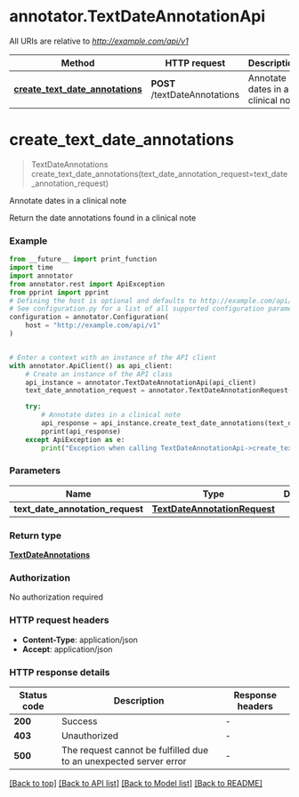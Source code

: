 # annotator.TextDateAnnotationApi

All URIs are relative to *http://example.com/api/v1*

Method | HTTP request | Description
------------- | ------------- | -------------
[**create_text_date_annotations**](TextDateAnnotationApi.md#create_text_date_annotations) | **POST** /textDateAnnotations | Annotate dates in a clinical note


# **create_text_date_annotations**
> TextDateAnnotations create_text_date_annotations(text_date_annotation_request=text_date_annotation_request)

Annotate dates in a clinical note

Return the date annotations found in a clinical note

### Example

```python
from __future__ import print_function
import time
import annotator
from annotator.rest import ApiException
from pprint import pprint
# Defining the host is optional and defaults to http://example.com/api/v1
# See configuration.py for a list of all supported configuration parameters.
configuration = annotator.Configuration(
    host = "http://example.com/api/v1"
)


# Enter a context with an instance of the API client
with annotator.ApiClient() as api_client:
    # Create an instance of the API class
    api_instance = annotator.TextDateAnnotationApi(api_client)
    text_date_annotation_request = annotator.TextDateAnnotationRequest() # TextDateAnnotationRequest |  (optional)

    try:
        # Annotate dates in a clinical note
        api_response = api_instance.create_text_date_annotations(text_date_annotation_request=text_date_annotation_request)
        pprint(api_response)
    except ApiException as e:
        print("Exception when calling TextDateAnnotationApi->create_text_date_annotations: %s\n" % e)
```

### Parameters

Name | Type | Description  | Notes
------------- | ------------- | ------------- | -------------
 **text_date_annotation_request** | [**TextDateAnnotationRequest**](TextDateAnnotationRequest.md)|  | [optional] 

### Return type

[**TextDateAnnotations**](TextDateAnnotations.md)

### Authorization

No authorization required

### HTTP request headers

 - **Content-Type**: application/json
 - **Accept**: application/json

### HTTP response details
| Status code | Description | Response headers |
|-------------|-------------|------------------|
**200** | Success |  -  |
**403** | Unauthorized |  -  |
**500** | The request cannot be fulfilled due to an unexpected server error |  -  |

[[Back to top]](#) [[Back to API list]](../README.md#documentation-for-api-endpoints) [[Back to Model list]](../README.md#documentation-for-models) [[Back to README]](../README.md)

